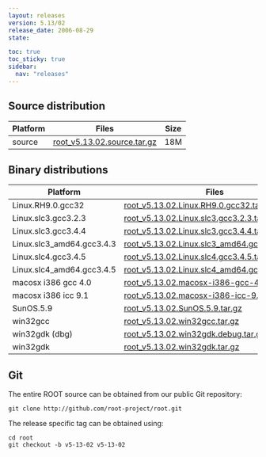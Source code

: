 ```yaml
---
layout: releases
version: 5.13/02
release_date: 2006-08-29
state:

toc: true
toc_sticky: true
sidebar:
  nav: "releases"
---
```



## Source distribution

| Platform       | Files | Size |
|-----------|-------|-----|
| source | [root_v5.13.02.source.tar.gz](https://root.cern.ch/download/root_v5.13.02.source.tar.gz) |  18M |


## Binary distributions

| Platform       | Files | Size |
|-----------|-------|-----|
| Linux.RH9.0.gcc32 | [root_v5.13.02.Linux.RH9.0.gcc32.tar.gz](https://root.cern.ch/download/root_v5.13.02.Linux.RH9.0.gcc32.tar.gz) |  41M |
| Linux.slc3.gcc3.2.3 | [root_v5.13.02.Linux.slc3.gcc3.2.3.tar.gz](https://root.cern.ch/download/root_v5.13.02.Linux.slc3.gcc3.2.3.tar.gz) |  37M |
| Linux.slc3.gcc3.4.4 | [root_v5.13.02.Linux.slc3.gcc3.4.4.tar.gz](https://root.cern.ch/download/root_v5.13.02.Linux.slc3.gcc3.4.4.tar.gz) |  33M |
| Linux.slc3_amd64.gcc3.4.3 | [root_v5.13.02.Linux.slc3_amd64.gcc3.4.3.tar.gz](https://root.cern.ch/download/root_v5.13.02.Linux.slc3_amd64.gcc3.4.3.tar.gz) |  42M |
| Linux.slc4.gcc3.4.5 | [root_v5.13.02.Linux.slc4.gcc3.4.5.tar.gz](https://root.cern.ch/download/root_v5.13.02.Linux.slc4.gcc3.4.5.tar.gz) |  33M |
| Linux.slc4_amd64.gcc3.4.5 | [root_v5.13.02.Linux.slc4_amd64.gcc3.4.5.tar.gz](https://root.cern.ch/download/root_v5.13.02.Linux.slc4_amd64.gcc3.4.5.tar.gz) |  34M |
| macosx i386 gcc 4.0 | [root_v5.13.02.macosx-i386-gcc-4.0.tar.gz](https://root.cern.ch/download/root_v5.13.02.macosx-i386-gcc-4.0.tar.gz) |  34M |
| macosx i386 icc 9.1 | [root_v5.13.02.macosx-i386-icc-9.1.tar.gz](https://root.cern.ch/download/root_v5.13.02.macosx-i386-icc-9.1.tar.gz) |  67M |
| SunOS.5.9 | [root_v5.13.02.SunOS.5.9.tar.gz](https://root.cern.ch/download/root_v5.13.02.SunOS.5.9.tar.gz) |  36M |
| win32gcc | [root_v5.13.02.win32gcc.tar.gz](https://root.cern.ch/download/root_v5.13.02.win32gcc.tar.gz) |  36M |
| win32gdk (dbg) | [root_v5.13.02.win32gdk.debug.tar.gz](https://root.cern.ch/download/root_v5.13.02.win32gdk.debug.tar.gz) |  69M |
| win32gdk | [root_v5.13.02.win32gdk.tar.gz](https://root.cern.ch/download/root_v5.13.02.win32gdk.tar.gz) |  39M |


## Git
The entire ROOT source can be obtained from our public Git repository:

~~~
git clone http://github.com/root-project/root.git
~~~
The release specific tag can be obtained using:
~~~
cd root
git checkout -b v5-13-02 v5-13-02
~~~

